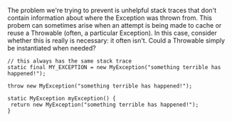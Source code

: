 The problem we're trying to prevent is unhelpful stack traces that don't contain
information about where the Exception was thrown from. This probem can sometimes
arise when an attempt is being made to cache or reuse a Throwable (often, a
particular Exception). In this case, consider whether this is really is
necessary: it often isn't. Could a Throwable simply be instantiated when needed?

``` {.bad}
// this always has the same stack trace
static final MY_EXCEPTION = new MyException("something terrible has happened!");
```

``` {.good}
throw new MyException("something terrible has happened!");
```

``` {.good}
static MyException myException() {
 return new MyException("something terrible has happened!");
}
```
